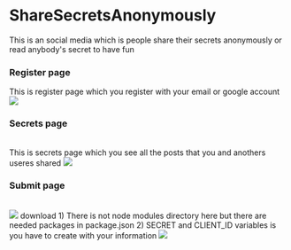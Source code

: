 # ShareSecretsAnonymously
This is an social media which is people share their secrets anonymously or read anybody's secret to have fun
</br>
<h3> Register page </h3>
This is register page which you register with your email or google account
<img>

<img src="https://user-images.githubusercontent.com/75533278/223878829-bfbd4fb3-9aaa-4e0f-a9b4-4f2f8391b303.PNG">

</br>
<h3> Secrets page </h3>
</br>
This is secrets page which you see all the posts that you and anothers useres shared

<img src="https://user-images.githubusercontent.com/75533278/223878864-67962f7b-5285-4e78-993e-212d6936b42e.PNG">

</br>
<h3> Submit page </h3>
</br>

<img src="https://user-images.githubusercontent.com/75533278/223878908-b497ba3f-773e-4036-a5a9-5c505df3d196.PNG">
download
1) There is not node modules directory here but there are needed packages in package.json
2) SECRET and CLIENT_ID variables is you have to create with your information 

<img src="https://user-images.githubusercontent.com/75533278/229800264-cf2a66f4-b8c5-4675-87ae-781ea430d077.PNG">
